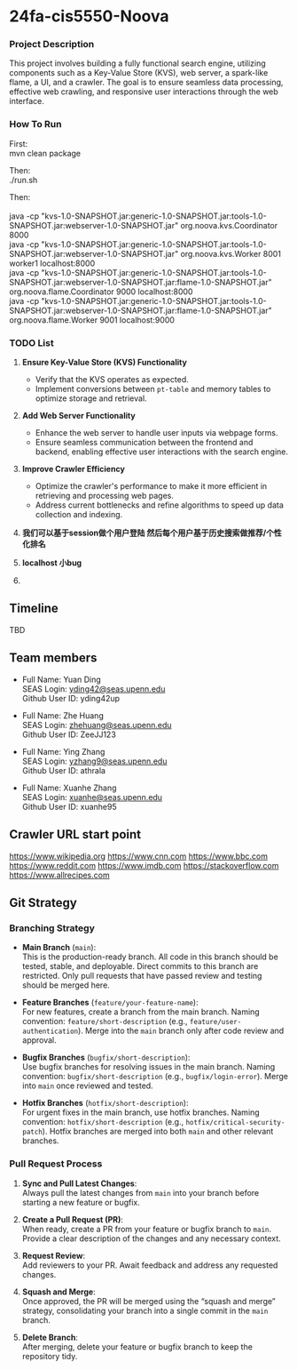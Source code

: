 ﻿# 24fa-cis5550-Noova

### Project Description

This project involves building a fully functional search engine, utilizing components such as a Key-Value Store (KVS), web server, a spark-like flame, a UI, and a crawler. The goal is to ensure seamless data processing, effective web crawling, and responsive user interactions through the web interface.

### How To Run

First:\
 mvn clean package

Then:\
./run.sh 

Then:\
\
java -cp "kvs-1.0-SNAPSHOT.jar:generic-1.0-SNAPSHOT.jar:tools-1.0-SNAPSHOT.jar:webserver-1.0-SNAPSHOT.jar" org.noova.kvs.Coordinator 8000\
java -cp "kvs-1.0-SNAPSHOT.jar:generic-1.0-SNAPSHOT.jar:tools-1.0-SNAPSHOT.jar:webserver-1.0-SNAPSHOT.jar" org.noova.kvs.Worker 8001 worker1 localhost:8000\
java -cp "kvs-1.0-SNAPSHOT.jar:generic-1.0-SNAPSHOT.jar:tools-1.0-SNAPSHOT.jar:webserver-1.0-SNAPSHOT.jar:flame-1.0-SNAPSHOT.jar" org.noova.flame.Coordinator 9000 localhost:8000\
java -cp "kvs-1.0-SNAPSHOT.jar:generic-1.0-SNAPSHOT.jar:tools-1.0-SNAPSHOT.jar:webserver-1.0-SNAPSHOT.jar:flame-1.0-SNAPSHOT.jar" org.noova.flame.Worker 9001 localhost:9000

### TODO List

1. **Ensure Key-Value Store (KVS) Functionality**
   - Verify that the KVS operates as expected.
   - Implement conversions between `pt-table` and memory tables to optimize storage and retrieval.

2. **Add Web Server Functionality**
   - Enhance the web server to handle user inputs via webpage forms.
   - Ensure seamless communication between the frontend and backend, enabling effective user interactions with the search engine.

3. **Improve Crawler Efficiency**
   - Optimize the crawler's performance to make it more efficient in retrieving and processing web pages.
   - Address current bottlenecks and refine algorithms to speed up data collection and indexing.
  
4. **我们可以基于session做个用户登陆 然后每个用户基于历史搜索做推荐/个性化排名**
5. **localhost 小bug**

6. 
## Timeline 
TBD

## Team members
- Full Name: Yuan Ding  
   SEAS Login: yding42@seas.upenn.edu  
   Github User ID: yding42up

- Full Name: Zhe Huang  
   SEAS Login: zhehuang@seas.upenn.edu  
   Github User ID: ZeeJJ123

- Full Name: Ying Zhang  
   SEAS Login: yzhang9@seas.upenn.edu  
   Github User ID: athrala

- Full Name:  Xuanhe Zhang  
   SEAS Login: xuanhe@seas.upenn.edu  
   Github User ID: xuanhe95

## Crawler URL start point
https://www.wikipedia.org
https://www.cnn.com
https://www.bbc.com
https://www.reddit.com
https://www.imdb.com
https://stackoverflow.com
https://www.allrecipes.com

## Git Strategy

### Branching Strategy

- **Main Branch** (`main`):  
  This is the production-ready branch. All code in this branch should be tested, stable, and deployable. Direct commits to this branch are restricted. Only pull requests that have passed review and testing should be merged here.

- **Feature Branches** (`feature/your-feature-name`):  
  For new features, create a branch from the main branch. Naming convention: `feature/short-description` (e.g., `feature/user-authentication`). Merge into the `main` branch only after code review and approval.

- **Bugfix Branches** (`bugfix/short-description`):  
  Use bugfix branches for resolving issues in the main branch. Naming convention: `bugfix/short-description` (e.g., `bugfix/login-error`). Merge into `main` once reviewed and tested.

- **Hotfix Branches** (`hotfix/short-description`):  
  For urgent fixes in the main branch, use hotfix branches. Naming convention: `hotfix/short-description` (e.g., `hotfix/critical-security-patch`). Hotfix branches are merged into both `main` and other relevant branches.

### Pull Request Process

1. **Sync and Pull Latest Changes**:  
   Always pull the latest changes from `main` into your branch before starting a new feature or bugfix.

2. **Create a Pull Request (PR)**:  
   When ready, create a PR from your feature or bugfix branch to `main`. Provide a clear description of the changes and any necessary context.

3. **Request Review**:  
   Add reviewers to your PR. Await feedback and address any requested changes.

4. **Squash and Merge**:  
   Once approved, the PR will be merged using the “squash and merge” strategy, consolidating your branch into a single commit in the `main` branch.

5. **Delete Branch**:  
   After merging, delete your feature or bugfix branch to keep the repository tidy.
